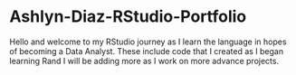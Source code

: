 # Ashlyn-Diaz-RStudio-Portfolio
Hello and welcome to my RStudio journey as I learn the language in hopes of becoming a Data Analyst. These include code that I created as I began learning Rand I will be adding more as I work on more advance projects.
